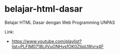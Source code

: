 # belajar-html-dasar
Belajar HTML Dasar dengan Web Programming UNPAS

Link:
- https://www.youtube.com/playlist?list=PLFIM0718LjIVuONHysfOK0ZtiqUWvrx4F
